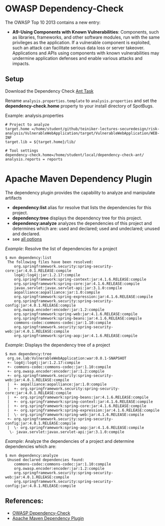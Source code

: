 # OWASP Dependency-Check

The OWASP Top 10 2013 contains a new entry: 
* **A9-Using Components with Known Vulnerabilities**:
Components, such as libraries, frameworks, and other software modules, run with the same privileges 
as the application. If a vulnerable component is exploited, such an attack can facilitate serious data 
loss or server takeover. Applications and APIs using components with known vulnerabilities may 
undermine application defenses and enable various attacks and impacts.


## Setup

Download the Dependency Check [Ant Task](https://owasp.org/www-project-dependency-check/)

Rename `analysis.properties.template` to `analysis.properties` and set the **dependency-check.home** property 
to your install directory of SpotBugs.

Example: analysis.properties
```
# Project to analyze
target.home =/home/student/github/teiniker-lectures-securedesign/risk-analysis/VulnerableWebApplication/target/VulnerableWebApplication/WEB-INF
target.lib = ${target.home}/lib/

# Tool settings
dependency-check.home=/home/student/local/dependency-check-ant/
analysis.reports = reports
```


# Apache Maven Dependency Plugin

The dependency plugin provides the capability to analyze and manipulate artifacts

* **dependency:list** alias for resolve that lists the dependencies for this project.
* **dependency:tree** displays the dependency tree for this project.
* **dependency:analyze** analyzes the dependencies of this project and determines which are: used and declared; used and undeclared; unused and declared.
* see [all options](https://maven.apache.org/plugins/maven-dependency-plugin/index.html)

_Example_: Resolve the list of dependencies for a project
```
$ mvn dependency:list
 The following files have been resolved:
    org.springframework.security:spring-security-core:jar:4.0.1.RELEASE:compile
    log4j:log4j:jar:1.2.17:compile
    org.springframework:spring-context:jar:4.1.6.RELEASE:compile
    org.springframework:spring-core:jar:4.1.6.RELEASE:compile
    javax.servlet:javax.servlet-api:jar:3.1.0:compile
    aopalliance:aopalliance:jar:1.0:compile
    org.springframework:spring-expression:jar:4.1.6.RELEASE:compile
    org.springframework.security:spring-security-config:jar:4.0.1.RELEASE:compile
    org.owasp.encoder:encoder:jar:1.2:compile
    org.springframework:spring-web:jar:4.1.6.RELEASE:compile
    org.springframework:spring-beans:jar:4.1.6.RELEASE:compile
    commons-codec:commons-codec:jar:1.10:compile
    org.springframework.security:spring-security-web:jar:4.0.1.RELEASE:compile
    org.springframework:spring-aop:jar:4.1.6.RELEASE:compile
```

_Example_: Displays the dependency tree of a project
```
$ mvn dependency:tree
 org.se.lab:VulnerableWebApplication:war:0.0.1-SNAPSHOT
 +- log4j:log4j:jar:1.2.17:compile
 +- commons-codec:commons-codec:jar:1.10:compile
 +- org.owasp.encoder:encoder:jar:1.2:compile
 +- org.springframework.security:spring-security-web:jar:4.0.1.RELEASE:compile
 |  +- aopalliance:aopalliance:jar:1.0:compile
 |  +- org.springframework.security:spring-security-core:jar:4.0.1.RELEASE:compile
 |  +- org.springframework:spring-beans:jar:4.1.6.RELEASE:compile
 |  +- org.springframework:spring-context:jar:4.1.6.RELEASE:compile
 |  +- org.springframework:spring-core:jar:4.1.6.RELEASE:compile
 |  +- org.springframework:spring-expression:jar:4.1.6.RELEASE:compile
 |  \- org.springframework:spring-web:jar:4.1.6.RELEASE:compile
 +- org.springframework.security:spring-security-config:jar:4.0.1.RELEASE:compile
 |  \- org.springframework:spring-aop:jar:4.1.6.RELEASE:compile
  \- javax.servlet:javax.servlet-api:jar:3.1.0:compile
```
_Example_: Analyze the dependencies of a project and determine dependencies which are:
```
$ mvn dependency:analyze
 Unused declared dependencies found:
    commons-codec:commons-codec:jar:1.10:compile
    org.owasp.encoder:encoder:jar:1.2:compile
    org.springframework.security:spring-security-web:jar:4.0.1.RELEASE:compile
    org.springframework.security:spring-security-config:jar:4.0.1.RELEASE:compile
```

References:
-----------
* [OWASP Dependency-Check](https://owasp.org/www-project-dependency-check/)
* [Apache Maven Dependency Plugin](https://maven.apache.org/plugins/maven-dependency-plugin/index.html)
